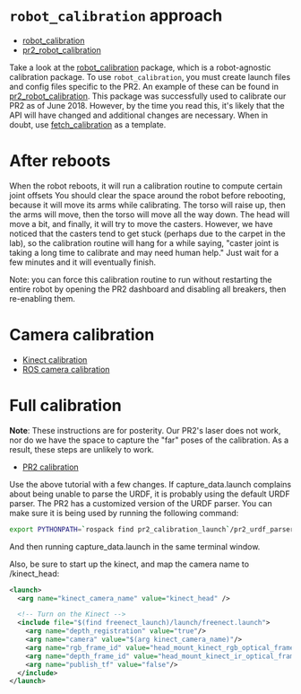 # `robot_calibration` approach

- [robot_calibration](https://wiki.ros.org/robot_calibration)
- [pr2_robot_calibration](https://github.com/jstnhuang/pr2_robot_calibration)

Take a look at the [robot_calibration](https://wiki.ros.org/robot_calibration) package, which is a robot-agnostic calibration package.
To use `robot_calibration`, you must create launch files and config files specific to the PR2.
An example of these can be found in [pr2_robot_calibration](https://github.com/jstnhuang/pr2_robot_calibration).
This package was successfully used to calibrate our PR2 as of June 2018.
However, by the time you read this, it's likely that the API will have changed and additional changes are necessary.
When in doubt, use [fetch_calibration](http://wiki.ros.org/fetch_calibration) as a template.

# After reboots
When the robot reboots, it will run a calibration routine to compute certain joint offsets
You should clear the space around the robot before rebooting, because it will move its arms while calibrating.
The torso will raise up, then the arms will move, then the torso will move all the way down.
The head will move a bit, and finally, it will try to move the casters.
However, we have noticed that the casters tend to get stuck (perhaps due to the carpet in the lab), so the calibration routine will hang for a while saying, "caster joint is taking a long time to calibrate and may need human help."
Just wait for a few minutes and it will eventually finish.

Note: you can force this calibration routine to run without restarting the entire robot by opening the PR2 dashboard and disabling all breakers, then re-enabling them.

# Camera calibration
- [Kinect calibration](https://github.com/hcrlab/wiki/blob/master/kinect/calibration/README.md)
- [ROS camera calibration](http://wiki.ros.org/camera_calibration)

# Full calibration
**Note**: These instructions are for posterity.
Our PR2's laser does not work, nor do we have the space to capture the "far" poses of the calibration.
As a result, these steps are unlikely to work.

- [PR2 calibration](http://wiki.ros.org/pr2_calibration/Tutorials/Calibrating%20the%20PR2)

Use the above tutorial with a few changes.
If capture_data.launch complains about being unable to parse the URDF, it is probably using the default URDF parser.
The PR2 has a customized version of the URDF parser.
You can make sure it is being used by running the following command:
```bash
export PYTHONPATH=`rospack find pr2_calibration_launch`/pr2_urdf_parser_py:$PYTHONPATH
```
And then running capture_data.launch in the same terminal window.

Also, be sure to start up the kinect, and map the camera name to /kinect_head:
```xml
<launch>
  <arg name="kinect_camera_name" value="kinect_head" />

  <!-- Turn on the Kinect -->
  <include file="$(find freenect_launch)/launch/freenect.launch">
    <arg name="depth_registration" value="true"/>
    <arg name="camera" value="$(arg kinect_camera_name)"/>
    <arg name="rgb_frame_id" value="head_mount_kinect_rgb_optical_frame" />
    <arg name="depth_frame_id" value="head_mount_kinect_ir_optical_frame" />
    <arg name="publish_tf" value="false"/>
  </include>
</launch>
```
